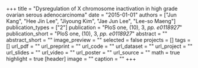 +++
title = "Dysregulation of X chromosome inactivation in high grade ovarian serous adenocarcinoma"
date = "2015-01-01"
authors = ["Jun Kang", "Hee Jin Lee", "Jiyoung Kim", "Jae Jun Lee", "Lee-so Maeng"]
publication_types = ["2"]
publication = "PloS one, (10), 3, _pp. e0118927_"
publication_short = "PloS one, (10), 3, _pp. e0118927_"
abstract = ""
abstract_short = ""
image_preview = ""
selected = false
projects = []
tags = []
url_pdf = ""
url_preprint = ""
url_code = ""
url_dataset = ""
url_project = ""
url_slides = ""
url_video = ""
url_poster = ""
url_source = ""
math = true
highlight = true
[header]
image = ""
caption = ""
+++
